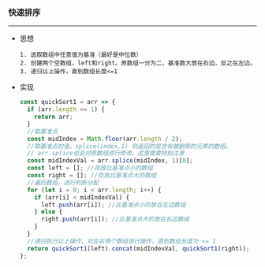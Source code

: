 ### 快速排序
***

  - 思想

        1. 选取数组中任意值为基准（最好是中位数）
        2. 创建两个空数组，left和right。原数组一分为二，基准数大放在右边，反之在左边。
        3. 递归以上操作，直到数组长度<=1
  
  - 实现

    ```js
    const quickSort1 = arr => {
      if (arr.length <= 1) {
        return arr;
      }
      //取基准点
      const midIndex = Math.floor(arr.length / 2);
      //取基准点的值，splice(index,1) 则返回的是含有被删除的元素的数组。
      // arr.splice也会对原数组进行修改，这里需要特别注意
      const midIndexVal = arr.splice(midIndex, 1)[0];
      const left = []; //存放比基准点小的数组
      const right = []; //存放比基准点大的数组
      //遍历数组，进行判断分配
      for (let i = 0; i < arr.length; i++) {
        if (arr[i] < midIndexVal) {
          left.push(arr[i]); //比基准点小的放在左边数组
        } else {
          right.push(arr[i]); //比基准点大的放在右边数组
        }
      }
      //递归执行以上操作，对左右两个数组进行操作，直到数组长度为 <= 1
      return quickSort1(left).concat(midIndexVal, quickSort1(right));
    };

    ```




    